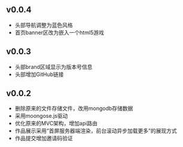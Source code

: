## v0.0.4

- 头部导航调整为蓝色风格
- 首页banner区改为嵌入一个html5游戏

## v0.0.3

- 头部brand区域显示为版本号信息
- 头部增加GitHub链接

## v0.0.2

- 删除原来的文件存储文件，改用mongodb存储数据
- 采用moongose.js驱动
- 优化原来的MVC架构，增加api路由
- 作品展示采用“首屏服务器端渲染，前台滚动异步加载更多”的展现方式
- 作品提交增加邀请码验证
